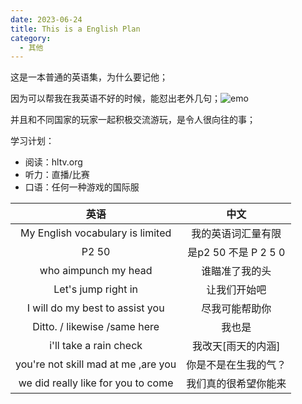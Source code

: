 ```yaml
---
date: 2023-06-24
title: This is a English Plan
category:
  - 其他
---
```

这是一本普通的英语集，为什么要记他；

因为可以帮我在我英语不好的时候，能怼出老外几句；![emo](https://leyunone-img.oss-cn-hangzhou.aliyuncs.com/image/emo/2023-04-23/3707b310-1788-4545-90d8-bd97a8af4957.gif)

并且和不同国家的玩家一起积极交流游玩，是令人很向往的事；

学习计划：

- 阅读：hltv.org
- 听力：直播/比赛
- 口语：任何一种游戏的国际服

|                英语                 |         中文         |
| :---------------------------------: | :------------------: |
|  My English vocabulary is limited   |  我的英语词汇量有限  |
|                P2 50                | 是p2 50 不是 P 2 5 0 |
|        who aimpunch my head         |    谁瞄准了我的头    |
|         Let's jump right in         |     让我们开始吧     |
|   I will do my best to assist you   |    尽我可能帮助你    |
|    Ditto. /  likewise /same here    |        我也是        |
|       i'll take a rain check        |  我改天[雨天的内涵]  |
| you're not skill mad at me ,are you | 你是不是在生我的气？ |
| we did really like for you to come  | 我们真的很希望你能来 |



